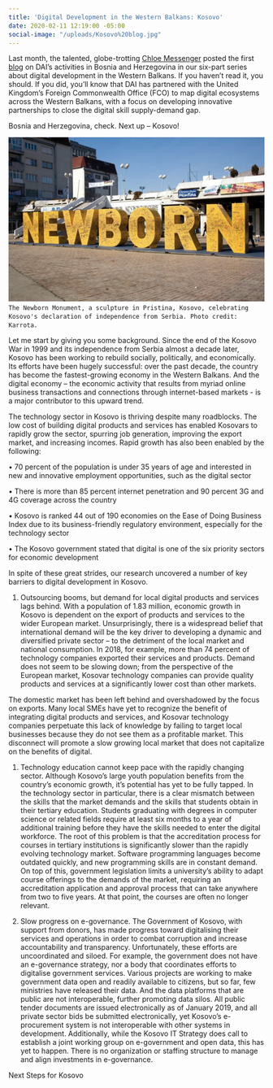 ```yaml
---
title: 'Digital Development in the Western Balkans: Kosovo'
date: 2020-02-11 12:19:00 -05:00
social-image: "/uploads/Kosovo%20blog.jpg"
---
```


Last month, the talented, globe-trotting [Chloe Messenger](http://dai-global-digital.com/authors/chloe-messenger/) posted the first [blog](http://dai-global-digital.com/digital-development-in-the-western-balkans-bosnia-and-herzegovina.html) on DAI’s activities in Bosnia and Herzegovina in our six-part series about digital development in the Western Balkans. If you haven’t read it, you should. If you did, you’ll know that DAI has partnered with the United Kingdom’s Foreign Commonwealth Office (FCO) to map digital ecosystems across the Western Balkans, with a focus on developing innovative partnerships to close the digital skill supply-demand gap.

Bosnia and Herzegovina, check. Next up – Kosovo!

<!--more-->

![Kosovo%20blog.jpg](/uploads/Kosovo%20blog.jpg)`The Newborn Monument, a sculpture in Pristina, Kosovo, celebrating Kosovo's declaration of independence from Serbia. Photo credit: Karrota.`

Let me start by giving you some background. Since the end of the Kosovo War in 1999 and its independence from Serbia almost a decade later, Kosovo has been working to rebuild socially, politically, and economically. Its efforts have been hugely successful: over the past decade, the country has become the fastest-growing economy in the Western Balkans. And the digital economy – the economic activity that results from myriad online business transactions and connections through internet-based markets - is a major contributor to this upward trend.

The technology sector in Kosovo is thriving despite many roadblocks. The low cost of building digital products and services has enabled Kosovars to rapidly grow the sector, spurring job generation, improving the export market, and increasing incomes. Rapid growth has also been enabled by the following:

• 70 percent of the population is under 35 years of age and interested in new and innovative employment opportunities, such as the digital sector

• There is more than 85 percent internet penetration and 90 percent 3G and 4G coverage across the country

• Kosovo is ranked 44 out of 190 economies on the Ease of Doing Business Index due to its business-friendly regulatory environment, especially for the technology sector

• The Kosovo government stated that digital is one of the six priority sectors for economic development

In spite of these great strides, our research uncovered a number of key barriers to digital development in Kosovo.

1. Outsourcing booms, but demand for local digital products and services lags behind. With a population of 1.83 million, economic growth in Kosovo is dependent on the export of products and services to the wider European market. Unsurprisingly, there is a widespread belief that international demand will be the key driver to developing a dynamic and diversified private sector – to the detriment of the local market and national consumption. In 2018, for example, more than 74 percent of technology companies exported their services and products. Demand does not seem to be slowing down; from the perspective of the European market, Kosovar technology companies can provide quality products and services at a significantly lower cost than other markets.

The domestic market has been left behind and overshadowed by the focus on exports. Many local SMEs have yet to recognize the benefit of integrating digital products and services, and Kosovar technology companies perpetuate this lack of knowledge by failing to target local businesses because they do not see them as a profitable market. This disconnect will promote a slow growing local market that does not capitalize on the benefits of digital.

1. Technology education cannot keep pace with the rapidly changing sector. Although Kosovo’s large youth population benefits from the country’s economic growth, it’s potential has yet to be fully tapped. In the technology sector in particular, there is a clear mismatch between the skills that the market demands and the skills that students obtain in their tertiary education. Students graduating with degrees in computer science or related fields require at least six months to a year of additional training before they have the skills needed to enter the digital workforce. The root of this problem is that the accreditation process for courses in tertiary institutions is significantly slower than the rapidly evolving technology market. Software programming languages become outdated quickly, and new programming skills are in constant demand. On top of this, government legislation limits a university’s ability to adapt course offerings to the demands of the market, requiring an accreditation application and approval process that can take anywhere from two to five years. At that point, the courses are often no longer relevant.

2. Slow progress on e-governance. The Government of Kosovo, with support from donors, has made progress toward digitalising their services and operations in order to combat corruption and increase accountability and transparency. Unfortunately, these efforts are uncoordinated and siloed. For example, the government does not have an e-governance strategy, nor a body that coordinates efforts to digitalise government services. Various projects are working to make government data open and readily available to citizens, but so far, few ministries have released their data. And the data platforms that are public are not interoperable, further promoting data silos. All public tender documents are issued electronically as of January 2019, and all private sector bids be submitted electronically, yet Kosovo’s e-procurement system is not interoperable with other systems in development. Additionally, while the Kosovo IT Strategy does call to establish a joint working group on e-government and open data, this has yet to happen. There is no organization or staffing structure to manage and align investments in e-governance.

Next Steps for Kosovo

